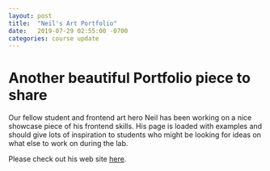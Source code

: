 ```yaml
---
layout: post
title:  "Neil's Art Portfolio"
date:   2019-07-29 02:55:00 -0700
categories: course update
---
```


# Another beautiful Portfolio piece to share

Our fellow student and frontend art hero Neil has been working on a nice showcase piece of his frontend skills. His page is loaded with examples and should give lots of inspiration to students who might be looking for ideas on what else to work on during the lab.

Please check out his web site [here](http://www.artofneil.com/).
